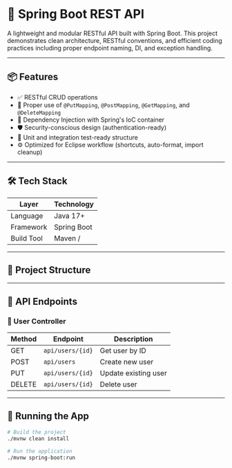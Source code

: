 # 🚀 Spring Boot REST API

A lightweight and modular RESTful API built with Spring Boot. This project demonstrates clean architecture, RESTful conventions, and efficient coding practices including proper endpoint naming, DI, and exception handling.

---

## 📦 Features

- ✅ RESTful CRUD operations
- 🔄 Proper use of `@PutMapping`, `@PostMapping`, `@GetMapping`, and `@DeleteMapping`
- 🧩 Dependency Injection with Spring's IoC container
- 🛡️ Security-conscious design (authentication-ready)
- 🧪 Unit and integration test-ready structure
- ⚙️ Optimized for Eclipse workflow (shortcuts, auto-format, import cleanup)

---

## 🛠️ Tech Stack

| Layer        | Technology        |
|--------------|-------------------|
| Language     | Java 17+          |
| Framework    | Spring Boot       |
| Build Tool   | Maven /           |

---

## 📂 Project Structure


---

## 🔧 API Endpoints

### 👤 User Controller

| Method | Endpoint         | Description              |
|--------|------------------|--------------------------|
| GET    | `api/users/{id}` | Get user by ID           |
| POST   | `api/users`      | Create new user          |
| PUT    | `api/users/{id}` | Update existing user     |
| DELETE | `api/users/{id}` | Delete user              |

---

## 🧪 Running the App

```bash
# Build the project
./mvnw clean install

# Run the application
./mvnw spring-boot:run
